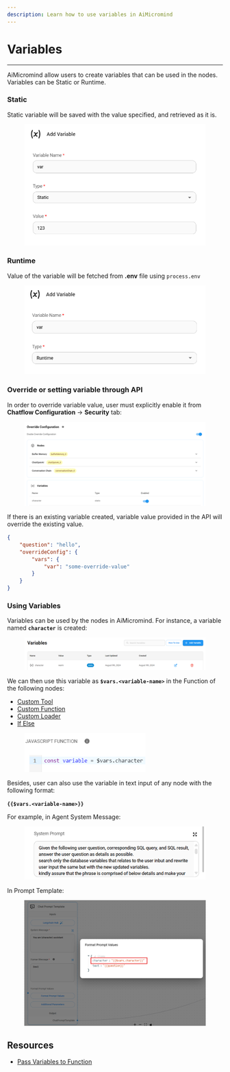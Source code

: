 ```yaml
---
description: Learn how to use variables in AiMicromind      
---
```


# Variables

***

AiMicromind allow users to create variables that can be used in the nodes. Variables can be Static or Runtime.

### Static

Static variable will be saved with the value specified, and retrieved as it is.

<figure><img src="../.gitbook/assets/image (13) (1) (1) (1).png" alt="" width="542"><figcaption></figcaption></figure>

### Runtime

Value of the variable will be fetched from **.env** file using `process.env`

<figure><img src="../.gitbook/assets/image (1) (1) (1) (1) (1) (1) (1) (1) (1) (1) (1) (1) (1) (1) (1) (1) (1) (1) (1) (1) (1).png" alt="" width="537"><figcaption></figcaption></figure>

### Override or setting variable through API

In order to override variable value, user must explicitly enable it from **Chatflow Configuration** -> **Security** tab:

<figure><img src="../.gitbook/assets/image (1) (1).png" alt=""><figcaption></figcaption></figure>

If there is an existing variable created, variable value provided in the API will override the existing value.

```json
{
    "question": "hello",
    "overrideConfig": {
        "vars": {
            "var": "some-override-value"
        }
    }
}
```

### Using Variables

Variables can be used by the nodes in AiMicromind. For instance, a variable named **`character`** is created:

<figure><img src="../.gitbook/assets/image (96).png" alt=""><figcaption></figcaption></figure>

We can then use this variable as **`$vars.<variable-name>`** in the Function of the following nodes:

* [Custom Tool](../integrations/langchain/tools/custom-tool.md)
* [Custom Function](../integrations/utilities/custom-js-function.md)
* [Custom Loader](../integrations/langchain/document-loaders/custom-document-loader.md)
* [If Else](../integrations/utilities/if-else.md)

<figure><img src="../.gitbook/assets/image (105).png" alt="" width="283"><figcaption></figcaption></figure>

Besides, user can also use the variable in text input of any node with the following format:

**`{{$vars.<variable-name>}}`**

For example, in Agent System Message:

<figure><img src="../.gitbook/assets/image (1) (1) (1) (2) (1).png" alt="" width="508"><figcaption></figcaption></figure>

In Prompt Template:

<figure><img src="../.gitbook/assets/image (157).png" alt=""><figcaption></figcaption></figure>

## Resources

* [Pass Variables to Function](../integrations/langchain/tools/custom-tool.md#pass-variables-to-function)
